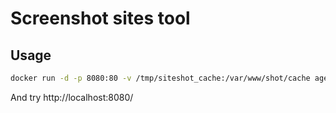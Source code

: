 # Screenshot sites tool 

## Usage

```bash
docker run -d -p 8080:80 -v /tmp/siteshot_cache:/var/www/shot/cache agentsib/siteshot
```

And try http://localhost:8080/